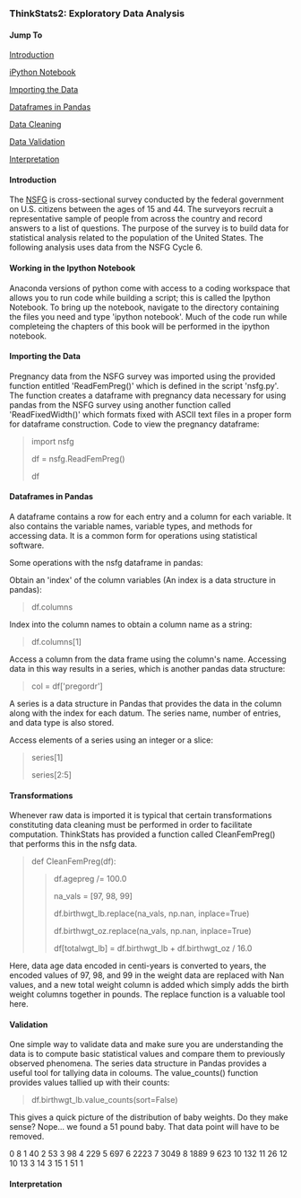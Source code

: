 ### ThinkStats2: Exploratory Data Analysis



#### Jump To



[Introduction](#introduction)

[iPython Notebook](#ipython-notebook)

[Importing the Data](#importing-the-data)

[Dataframes in Pandas](#dataframes-in-pandas)

[Data Cleaning](#transformations)

[Data Validation](#validation)

[Interpretation](#interpretation)



#### Introduction



The [NSFG](http://cdc.gov/nchs/nsfg.htm) is cross-sectional survey conducted by the federal government on U.S. citizens
between the ages of 15 and 44. The surveyors recruit a representative sample of people
from across the country and record answers to a list of questions. The purpose of the survey
is to build data for statistical analysis related to the population of the United States.
The following analysis uses data from the NSFG Cycle 6.



#### Working in the Ipython Notebook



Anaconda versions of python come with access to a coding workspace that allows you to run code 
while building a script; this is called the Ipython Notebook. To bring up the notebook, navigate
to the directory containing the files you need and type 'ipython notebook'. Much of the code
run while completeing the chapters of this book will be performed in the ipython notebook.



#### Importing the Data



Pregnancy data from the NSFG survey was imported using the provided function entitled 'ReadFemPreg()' 
which is defined in the script 'nsfg.py'. The
function creates a dataframe with pregnancy data necessary for using pandas from the NSFG
survey using another function called 'ReadFixedWidth()' which formats fixed with ASCII text files
in a proper form for dataframe construction. Code to view the pregnancy dataframe:

> import nsfg
>
> df = nsfg.ReadFemPreg()
>
> df



#### Dataframes in Pandas



A dataframe contains a row for each entry and a column for each variable. It also contains the 
variable names, variable types, and methods for accessing data. It is a common form
for operations using statistical software.

Some operations with the nsfg dataframe in pandas: 

Obtain an 'index' of the column variables (An index is a data structure in pandas):

> df.columns


Index into the column names to obtain a column name as a string:

>df.columns[1]


Access a column from the data frame using the column's name. Accessing data in this way results
in a series, which is another pandas data structure:

> col = df['pregordr']


A series is a data structure in Pandas that provides the data in the column along with the index
for each datum. The series name, number of entries, and data type is also stored.

Access elements of a series using an integer or a slice:

> series[1]
>
> series[2:5]



#### Transformations



Whenever raw data is imported it is typical that certain transformations constituting data 
cleaning must be performed in order to facilitate computation. ThinkStats has provided a function
called CleanFemPreg() that performs this in the nsfg data.

> def CleanFemPreg(df):
>
>> df.agepreg /= 100.0
>>
>> na_vals = [97, 98, 99]
>>
>> df.birthwgt_lb.replace(na_vals, np.nan, inplace=True)
>>
>> df.birthwgt_oz.replace(na_vals, np.nan, inplace=True)
>>
>> df[totalwgt_lb] = df.birthwgt_lb + df.birthwgt_oz / 16.0


Here, data age data encoded in centi-years is converted to years, the encoded values of 
97, 98, and 99 in the weight data are replaced with Nan values, and a new total weight column
is added which simply adds the birth weight columns together in pounds. The replace function 
is a valuable tool here.



#### Validation


One simple way to validate data and make sure you are understanding the data is to compute
basic statistical values and compare them to previously observed phenomena. The series data
structure in Pandas provides a useful tool for tallying data in coloums. The value_counts()
function provides values tallied up with their counts:

> df.birthwgt_lb.value_counts(sort=False)


This gives a quick picture of the distribution of baby weights. Do they make sense? Nope... we
found a 51 pound baby. That data point will have to be removed.

0  8
1  40
2  53
3  98
4  229
5  697
6  2223
7  3049
8  1889
9  623
10 132
11 26
12 10
13 3
14 3
15 1
51 1



#### Interpretation


